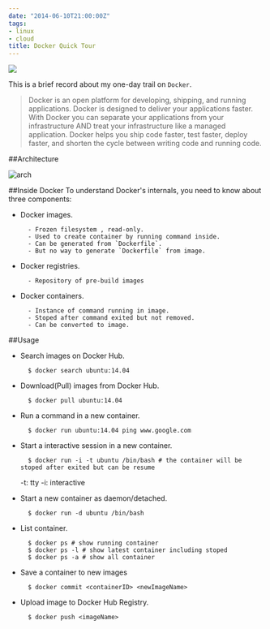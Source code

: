 ```yaml
---
date: "2014-06-10T21:00:00Z"
tags:
- linux
- cloud
title: Docker Quick Tour
---
```


![](http://www.docker.com/static/img/nav/docker-logo-loggedout.png)

This is a brief record about my one-day trail on `Docker`.

> Docker is an open platform for developing, shipping, and running applications. Docker is designed to deliver your applications faster. With Docker you can separate your applications from your infrastructure AND treat your infrastructure like a managed application. Docker helps you ship code faster, test faster, deploy faster, and shorten the cycle between writing code and running code.

##Architecture

![arch](http://docs.docker.com/article-img/architecture.svg)

##Inside Docker
To understand Docker's internals, you need to know about three components:

- Docker images.

		- Frozen filesystem , read-only.
		- Used to create container by running command inside.
		- Can be generated from `Dockerfile`.
		- But no way to generate `Dockerfile` from image.

- Docker registries.

		- Repository of pre-build images

- Docker containers.

		- Instance of command running in image.
		- Stoped after command exited but not removed.
		- Can be converted to image.

##Usage
- Search images on Docker Hub.

		$ docker search ubuntu:14.04

- Download(Pull) images from Docker Hub.

		$ docker pull ubuntu:14.04

- Run a command in a new container.

		$ docker run ubuntu:14.04 ping www.google.com

- Start a interactive session in a new container.

		$ docker run -i -t ubuntu /bin/bash # the container will be stoped after exited but can be resume
	-t: tty  -i: interactive

- Start a new container as daemon/detached.

		$ docker run -d ubuntu /bin/bash

- List container.

		$ docker ps # show running container
		$ docker ps -l # show latest container including stoped
		$ docker ps -a # show all container

- Save a container to new images

		$ docker commit <containerID> <newImageName>

- Upload image to Docker Hub Registry.

		$ docker push <imageName>
